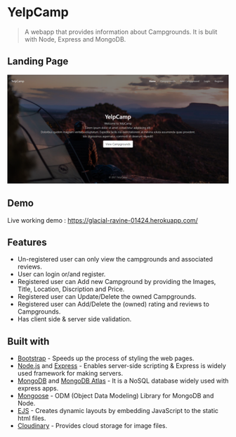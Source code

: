 # YelpCamp
> A webapp that provides information about Campgrounds. It is bulit with Node, Express and MongoDB.
## Landing Page
![Home](/Screenshots/yelpcamp-demo-01.png)
## Demo
Live working demo : https://glacial-ravine-01424.herokuapp.com/
## Features
* Un-registered user can only view the campgrounds and associated reviews.
* User can login or/and register.
* Registered user can Add new Campground by providing the Images, Title, Location, Discription and Price.
* Registered user can Update/Delete the owned Campgrounds.
* Registered user can Add/Delete the (owned) rating and reviews to Campgrounds.
* Has client side & server side validation.
## Built with
* [Bootstrap](https://getbootstrap.com/docs/5.0/getting-started/introduction/) - Speeds up the process of styling the web pages.
* [Node.js](https://nodejs.org/en/) and [Express](https://expressjs.com/) - Enables server-side scripting & Express is widely used framework for making servers.
* [MongoDB](https://www.mongodb.com/) and [MongoDB Atlas](https://www.mongodb.com/cloud/atlas) - It is a NoSQL database widely used with express apps.
* [Mongoose](https://mongoosejs.com/) - ODM (Object Data Modeling) Library for MongoDB and Node.
* [EJS](https://ejs.co/) - Creates dynamic layouts by embedding JavaScript to the static html files.
* [Cloudinary](https://cloudinary.com/) - Provides cloud storage for image files.

